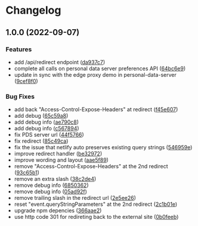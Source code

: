 # Changelog

## 1.0.0 (2022-09-07)


### Features

* add /api/redirect endpoint ([da937c7](https://github.com/cindyli/uio-with-personal-data-server/commit/da937c750198603f05059c6f1ffd66355c7e4bc3))
* complete all calls on personal data server preferences API ([64bc6e9](https://github.com/cindyli/uio-with-personal-data-server/commit/64bc6e9710934e43baa5f71e2acee1aff1a6d48c))
* update in sync with the edge proxy demo in personal-data-server ([9cef8f0](https://github.com/cindyli/uio-with-personal-data-server/commit/9cef8f026223e673e9c5e5e148199b17d6a6a6b3))


### Bug Fixes

* add back "Access-Control-Expose-Headers" at redirect ([f45e607](https://github.com/cindyli/uio-with-personal-data-server/commit/f45e607f9b6f06394437dce0f83b2b79ce11a742))
* add debug ([65c59a8](https://github.com/cindyli/uio-with-personal-data-server/commit/65c59a8c12ab0bebfecb891951a48af039bcf5ad))
* add debug info ([ae790c8](https://github.com/cindyli/uio-with-personal-data-server/commit/ae790c80fa3c703e898de6f504dd71e2e535417b))
* add debug info ([c567894](https://github.com/cindyli/uio-with-personal-data-server/commit/c567894891af4db397f503f89841b709ab59cd36))
* fix PDS server url ([44f5766](https://github.com/cindyli/uio-with-personal-data-server/commit/44f576610f7738cebe8ba462c98508116cd551d1))
* fix redirect ([85c49ca](https://github.com/cindyli/uio-with-personal-data-server/commit/85c49ca1ee3ee1601432792ddf0e508f90b96d98))
* fix the issue that netlify auto preserves existing query strings ([546959e](https://github.com/cindyli/uio-with-personal-data-server/commit/546959ea7375bdf75744d9a1369dec996726c87a))
* improve redirect handler ([be32972](https://github.com/cindyli/uio-with-personal-data-server/commit/be329729a7b1af71336a942440d21c2ae9151361))
* improve wording and layout ([aae5f89](https://github.com/cindyli/uio-with-personal-data-server/commit/aae5f89b8442bc077c7746d6478f5bb03e91450c))
* remove "Access-Control-Expose-Headers" at the 2nd redirect ([93c65b1](https://github.com/cindyli/uio-with-personal-data-server/commit/93c65b1db74802943e9c4cd1f5e3a882b6427138))
* remove an extra slash ([38c2de4](https://github.com/cindyli/uio-with-personal-data-server/commit/38c2de410df2d920f7093c29a977eb639a01ac2b))
* remove debug info ([6850362](https://github.com/cindyli/uio-with-personal-data-server/commit/6850362b1bfa9f93051e03c752992dc06f34f1f0))
* remove debug info ([05ad92f](https://github.com/cindyli/uio-with-personal-data-server/commit/05ad92f2fe3e8b3775bc1bd338654ef3f1315b6d))
* remove trailing slash in the redirect url ([2e5ee26](https://github.com/cindyli/uio-with-personal-data-server/commit/2e5ee265199ec0b7e6319209e7178b0330e38e5a))
* reset "event.queryStringParameters" at the 2nd redirect ([2c1b01e](https://github.com/cindyli/uio-with-personal-data-server/commit/2c1b01ef0c18115481a9b658d3c7a760ecda6f56))
* upgrade npm depencies ([366aae2](https://github.com/cindyli/uio-with-personal-data-server/commit/366aae26a2fd2e6607c1ff0285289e2a6097fec0))
* use http code 301 for redireting back to the external site ([0b0feeb](https://github.com/cindyli/uio-with-personal-data-server/commit/0b0feebd83c916edd0581ad1b1921ee9f500d6dd))
